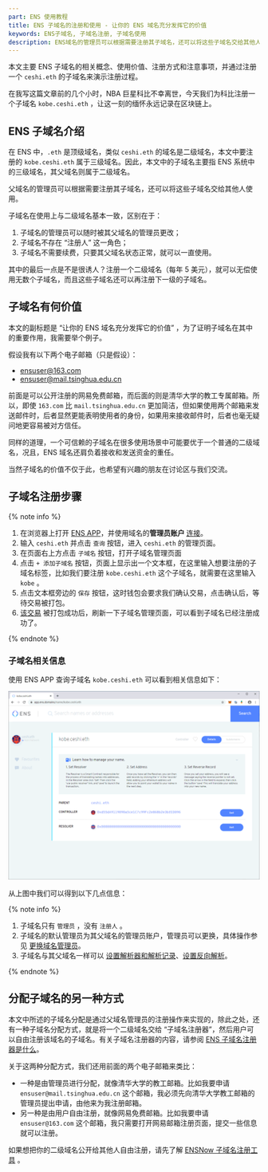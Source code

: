 ```yaml
---
part: ENS 使用教程
title: ENS 子域名的注册和使用 - 让你的 ENS 域名充分发挥它的价值
keywords: ENS子域名, 子域名注册, 子域名使用
description: ENS域名的管理员可以根据需要注册其子域名，还可以将这些子域名交给其他人使用。子域名不需要续费，只要其父域名状态正常，就可以一直使用。
---
```


本文主要 ENS 子域名的相关概念、使用价值、注册方式和注意事项，并通过注册一个 `ceshi.eth` 的子域名来演示注册过程。

在我写这篇文章前的几个小时，NBA 巨星科比不幸离世，今天我们为科比注册一个子域名 `kobe.ceshi.eth` ，让这一刻的缅怀永远记录在区块链上。

## ENS 子域名介绍

在 ENS 中，`.eth` 是顶级域名，类似 `ceshi.eth` 的域名是二级域名，本文中要注册的 `kobe.ceshi.eth` 属于三级域名。因此，本文中的子域名主要指 ENS 系统中的三级域名，其父域名则属于二级域名。

父域名的管理员可以根据需要注册其子域名，还可以将这些子域名交给其他人使用。

子域名在使用上与二级域名基本一致，区别在于：

1. 子域名的管理员可以随时被其父域名的管理员更改；
2. 子域名不存在 “注册人” 这一角色；
3. 子域名不需要续费，只要其父域名状态正常，就可以一直使用。

其中的最后一点是不是很诱人？注册一个二级域名（每年 5 美元），就可以无偿使用无数个子域名，而且这些子域名还可以再注册下一级的子域名。

## 子域名有何价值

本文的副标题是 “让你的 ENS 域名充分发挥它的价值” ，为了证明子域名在其中的重要作用，我需要举个例子。

假设我有以下两个电子邮箱（只是假设）：

- ensuser@163.com
- ensuser@mail.tsinghua.edu.cn

前面是可以公开注册的网易免费邮箱，而后面的则是清华大学的教工专属邮箱。所以，即使 `163.com` 比 `mail.tsinghua.edu.cn` 更加简洁，但如果使用两个邮箱来发送邮件时，后者显然更能表明使用者的身份，如果用来接收邮件时，后者也毫无疑问地更容易被对方信任。

同样的道理，一个可信赖的子域名在很多使用场景中可能要优于一个普通的二级域名，况且，ENS 域名还肩负着接收和发送资金的重任。

当然子域名的价值不仅于此，也希望有兴趣的朋友在讨论区与我们交流。

## 子域名注册步骤

{% note info %}

1. 在浏览器上打开 [ENS APP](https://app.ens.domains/)，并使用域名的**管理员账户** [连接](index.html#在浏览器中连接)。
2. 输入 `ceshi.eth` 并点击 `查询` 按钮，进入 `ceshi.eth` 的管理页面。
3. 在页面右上方点击 `子域名` 按钮，打开子域名管理页面
4. 点击 `+ 添加子域名` 按钮，页面上显示出一个文本框，在这里输入想要注册的子域名标签，比如我们要注册 `kobe.ceshi.eth` 这个子域名，就需要在这里输入 `kobe` 。
5. 点击文本框旁边的 `保存` 按钮，这时钱包会要求我们确认交易，点击确认后，等待交易被打包。
6. [该交易](https://cn.etherscan.com/tx/0xc53bab1e24e76a75fba196493634ddf53f31733e768092c9e3c789635cf4e776) 被打包成功后，刷新一下子域名管理页面，可以看到子域名已经注册成功了。

{% endnote %}

### 子域名相关信息

使用 ENS APP 查询子域名 `kobe.ceshi.eth` 可以看到相关信息如下：

![](/images/guides/setsubdomain/setsubdomain-05.png)

从上图中我们可以得到以下几点信息：

{% note info %}

1. 子域名只有 `管理员` ，没有 `注册人` 。
2. 子域名的默认管理员为其父域名的管理员账户，管理员可以更换，具体操作参见 [更换域名管理员](/guides/setcontroller.html)。
3. 子域名与其父域名一样可以 [设置解析器和解析记录](/guides/setresolver.html)、[设置反向解析](/guides/setreverse.html)。

{% endnote %}

## 分配子域名的另一种方式

本文中所述的子域名分配是通过父域名管理员的注册操作来实现的，除此之处，还有一种子域名分配方式，就是将一个二级域名交给 “子域名注册器”，然后用户可以自由注册该域名的子域名。有关子域名注册器的内容，请参阅 [ENS 子域名注册器是什么](/guides/subdomain-registrar.html#ENS-子域名注册器是什么)。

关于这两种分配方式，我们还用前面的两个电子邮箱来类比：

- 一种是由管理员进行分配，就像清华大学的教工邮箱。比如我要申请 `ensuser@mail.tsinghua.edu.cn` 这个邮箱，我必须先向清华大学教工邮箱的管理员提出申请，由他来为我注册邮箱。
- 另一种是由用户自由注册，就像网易免费邮箱。比如我要申请 `ensuser@163.com` 这个邮箱，我只需要打开网易邮箱注册页面，提交一些信息就可以注册。

如果想把你的二级域名公开给其他人自由注册，请先了解 [ENSNow 子域名注册工具](/guides/subdomain-registrar.html) 。

